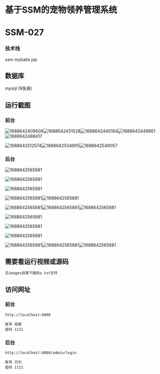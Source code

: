 # 基于SSM的宠物领养管理系统

# SSM-027

### 技术栈

ssm mybatis jsp

## 数据库

mysql (9张表)



## 运行截图

### 前台

![1688642409609](./images/1.jpg)![1688642431528](./images/2.jpg)![1688642440164](./images/3.jpg)![1688642449861](./images/4.jpg)![1688642488417](./images/5.jpg)

![1688642512574](./images/6.jpg)![1688642534905](./images/7.jpg)![1688642549057](./images/8.jpg)

### 后台

![1688642565881](./images/9.jpg)

![1688642565881](./images/10.jpg)

![1688642565881](./images/11.jpg)

![1688642565881](./images/12.jpg)![1688642565881](./images/13.jpg)

![1688642565881](./images/14.jpg)![1688642565881](./images/15.jpg)![1688642565881](./images/16.jpg)

![1688642565881](./images/17.jpg)

![1688642565881](./images/18.jpg)

![1688642565881](./images/19.jpg)

![1688642565881](./images/20.jpg)![1688642565881](./images/21.jpg)![1688642565881](./images/22.jpg)

## 需要看运行视频或源码

```html
见images目录下面的a.txt文件
```



## 访问网址

### 前台

```
http://localhost:8080

账号 段誉
密码 1111
```

### 后台

```
http://localhost:8080/admin/login

账号 贝尔
密码 1111
```
